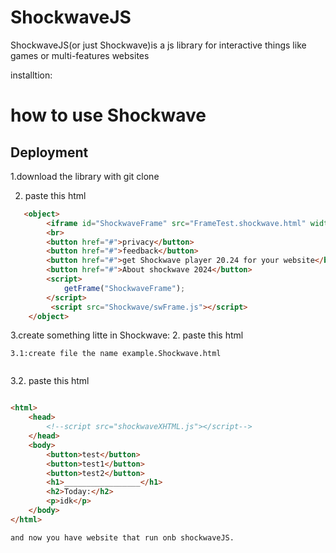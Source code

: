 # ShockwaveJS

ShockwaveJS(or just Shockwave)is a js library for interactive things like games or multi-features websites

installtion:




# how to use Shockwave

## Deployment

1.download the library with git clone

2. paste this html
```html
   <object>
        <iframe id="ShockwaveFrame" src="FrameTest.shockwave.html" width="550" height="400"></iframe>
        <br>
        <button href="#">privacy</button>
        <button href="#">feedback</button>
        <button href="#">get Shockwave player 20.24 for your website</button>
        <button href="#">About shockwave 2024</button>
        <script>
            getFrame("ShockwaveFrame");
        </script>
         <script src="Shockwave/swFrame.js"></script>
    </object>
```

3.create something litte in Shockwave:
2. paste this html
```
3.1:create file the name example.Shockwave.html


```
3.2. paste this html
```html

<html>
    <head>
        <!--script src="shockwaveXHTML.js"></script-->
    </head>
    <body>
        <button>test</button>
        <button>test1</button>
        <button>test2</button>
        <h1>_________________</h1>
        <h2>Today:</h2>
        <p>idk</p>
    </body>
</html>
```
```
and now you have website that run onb shockwaveJS.


